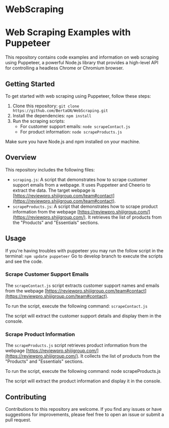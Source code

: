 # WebScraping

# Web Scraping Examples with Puppeteer

This repository contains code examples and information on web scraping using Puppeteer, a powerful Node.js library that provides a high-level API for controlling a headless Chrome or Chromium browser.

## Getting Started

To get started with web scraping using Puppeteer, follow these steps:

1. Clone this repository: `git clone https://github.com/BertaGN/WebScraping.git`
2. Install the dependencies: `npm install`
3. Run the scraping scripts: 
   - For customer support emails: `node scrapeContact.js`
   - For product information: `node scrapeProducts.js`

Make sure you have Node.js and npm installed on your machine.

## Overview

This repository includes the following files:

- `scraping.js`: A script that demonstrates how to scrape customer support emails from a webpage. It uses Puppeteer and Cheerio to extract the data. The target webpage is [https://reviewpro.shijigroup.com/team#contact](https://reviewpro.shijigroup.com/team#contact).
- `scrapeProducts.js`: A script that demonstrates how to scrape product information from the webpage [https://reviewpro.shijigroup.com/](https://reviewpro.shijigroup.com/). It retrieves the list of products from the "Products" and "Essentials" sections.

## Usage

If you're having troubles with puppeteer you may run the follow script in the terminal: `npm update puppeteer`
Go to develop branch to execute the scripts and see the code. 

### Scrape Customer Support Emails

The `scrapeContact.js` script extracts customer support names and emails from the webpage [https://reviewpro.shijigroup.com/team#contact](https://reviewpro.shijigroup.com/team#contact).

To run the script, execute the following command: `scrapeContact.js`

The script will extract the customer support details and display them in the console.

### Scrape Product Information

The `scrapeProducts.js` script retrieves product information from the webpage [https://reviewpro.shijigroup.com/](https://reviewpro.shijigroup.com/). It collects the list of products from the "Products" and "Essentials" sections.

To run the script, execute the following command: node scrapeProducts.js

The script will extract the product information and display it in the console.

## Contributing

Contributions to this repository are welcome. If you find any issues or have suggestions for improvements, please feel free to open an issue or submit a pull request.

